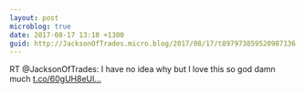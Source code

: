 ```yaml
---
layout: post
microblog: true
date: 2017-08-17 13:10 +1300
guid: http://JacksonOfTrades.micro.blog/2017/08/17/t897973859520987136.html
---
```

RT @JacksonOfTrades: I have no idea why but I love this so god damn much [t.co/60gUH8eUl...](https://t.co/60gUH8eUlY)
